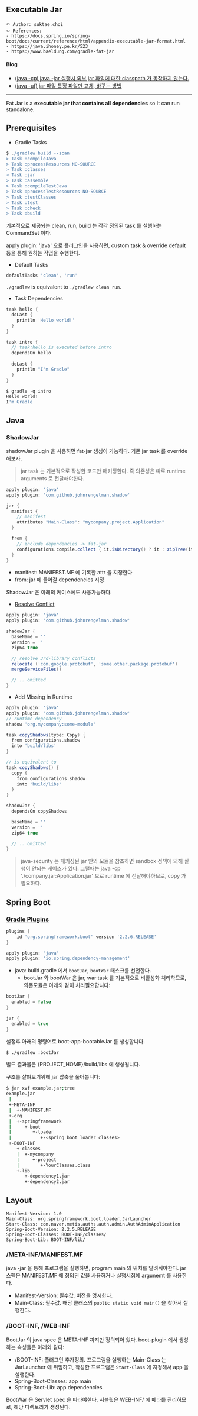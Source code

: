 ## Executable Jar

```
ㅁ Author: suktae.choi
ㅁ References:
- https://docs.spring.io/spring-boot/docs/current/reference/html/appendix-executable-jar-format.html
- https://java.ihoney.pe.kr/523
- https://www.baeldung.com/gradle-fat-jar
```

#### Blog

- [(java -cp) java -jar 실행시 외부 jar 파일에 대한 classpath 가 동작하지 않는다.](https://minchangdev.wordpress.com/2014/04/16/)
- [(java -uf) jar 파일 특정 파일만 교체, 바꾸는 방법](https://jun7222.tistory.com/583)

***

Fat Jar is a **executable jar that contains all dependencies** so It can run standalone.

## Prerequisites

- Gradle Tasks

```groovy
$ ./gradlew build --scan
> Task :compileJava
> Task :processResources NO-SOURCE
> Task :classes
> Task :jar
> Task :assemble
> Task :compileTestJava
> Task :processTestResources NO-SOURCE
> Task :testClasses
> Task :test
> Task :check
> Task :build
```

기본적으로 제공되는 clean, run, build 는 각각 정의된 task 를 실행하는 CommandSet 이다.

apply plugin: 'java' 으로 플러그인을 사용하면, custom task & override default 등을 통해 원하는 작업을 수행한다.

- Default Tasks

```groovy
defaultTasks 'clean', 'run'
```

`./gradlew` is equivalent to `./gradlew clean run`.

- Task Dependencies

```groovy
task hello {
  doLast {
    println 'Hello world!'
  }
}

task intro {
  // task:hello is executed before intro
  dependsOn hello
  
  doLast {
    println "I'm Gradle"
  }
}

$ gradle -q intro
Hello world!
I'm Gradle
```

## Java

### ShadowJar

shadowJar plugin 을 사용하면 fat-jar 생성이 가능하다. 기존 jar task 를 override 해보자.

> jar task 는 기본적으로 작성한 코드만 패키징한다. 즉 의존성은 따로 runtime arguments 로 전달해야한다.

```groovy
apply plugin: 'java'
apply plugin: 'com.github.johnrengelman.shadow'

jar {
  manifest {
    // manifest
    attributes "Main-Class": "mycompany.project.Application"
  }

  from {
    // include dependencies -> fat-jar
    configurations.compile.collect { it.isDirectory() ? it : zipTree(it) }
  }
}
```

- manifest: MANIFEST.MF 에 기록한 attr 을 지정한다
- from: jar 에 들어갈  dependencies 지정

ShadowJar 은 아래의 케이스에도 사용가능하다.

- [Resolve Conflict](https://medium.com/@ruijiang/using-gradle-shadow-plugin-to-resolve-java-version-conflict-183bd6ea4228)

```groovy
apply plugin: 'java'
apply plugin: 'com.github.johnrengelman.shadow'

shadowJar {
  baseName = ''
  version = ''
  zip64 true

  // resolve 3rd-library conflicts
  relocate ('com.google.protobuf', 'some.other.package.protobuf')
  mergeServiceFiles()

  // .. omitted
}
```

- Add Missing in Runtime

```groovy
apply plugin: 'java'
apply plugin: 'com.github.johnrengelman.shadow'
// runtime dependency
shadow 'org.mycompany:some-module'

task copyShadows(type: Copy) {
  from configurations.shadow
  into 'build/libs'
}

// is equivalent to
task copyShadows() {
  copy {
    from configurations.shadow
    into 'build/libs'
  }
}

shadowJar {
  dependsOn copyShadows

  baseName = ''
  version = ''
  zip64 true

  // .. omitted
}
```

> java-security 는 패키징된 jar 안의 모듈을 참조하면 sandbox 정책에 의해 실행이 안되는 케이스가 있다. 그럴때는 java -cp './company.jar:Application.jar' 으로 runtime 에 전달해야하므로, copy 가 필요하다.

## Spring Boot

### [Gradle Plugins](https://docs.spring.io/spring-boot/docs/current/gradle-plugin/reference/html/)

```groovy
plugins {
	id 'org.springframework.boot' version '2.2.6.RELEASE'
}

apply plugin: 'java'
apply plugin: 'io.spring.dependency-management'
```

- java: build.gradle 에서 `bootJar`, `bootWar` 태스크를 선언한다.
  - bootJar 와 bootWar 은 jar, war task 를 기본적으로 비활성화 처리하므로, 의존모듈은 아래와 같이 처리필요합니다:

```groovy
bootJar {
  enabled = false
}

jar {
  enabled = true 
}
```

설정후 아래의 명령어로 boot-app-bootableJar 를 생성합니다.

```bash
$ ./gradlew :bootJar
```

빌드 결과물은 {PROJECT_HOME}/build/libs 에 생성됩니다.

구조를 살펴보기위해 jar 압축을 풀어봅니다:

```bash
$ jar xvf example.jar;tree
example.jar
 |
 +-META-INF
 |  +-MANIFEST.MF
 +-org
 |  +-springframework
 |     +-boot
 |        +-loader
 |           +-<spring boot loader classes>
 +-BOOT-INF
    +-classes
    |  +-mycompany
    |     +-project
    |        +-YourClasses.class
    +-lib
       +-dependency1.jar
       +-dependency2.jar
```

## Layout

```
Manifest-Version: 1.0
Main-Class: org.springframework.boot.loader.JarLauncher
Start-Class: com.naver.metis.auths.auth.admin.AuthAdminApplication
Spring-Boot-Version: 2.2.5.RELEASE
Spring-Boot-Classes: BOOT-INF/classes/
Spring-Boot-Lib: BOOT-INF/lib/
```

### /META-INF/MANIFEST.MF

java -jar 을 통해 프로그램을 실행하면, program main 의 위치를 알려줘야한다. jar 스펙은 MANIFEST.MF 에 정의된 값을 사용하거나 실행시점에 argunemt 를 사용한다.

- Manifest-Version: 필수값. 버전을 명시한다.
- Main-Class: 필수값. 해당 클래스의 `public static void main()` 을 찾아서 실행한다.

### /BOOT-INF, /WEB-INF

BootJar 의 java spec 은 META-INF 까지만 정의되어 있다. boot-plugin 에서 생성하는 속성들은 아래와 같다:

- /BOOT-INF: 플러그인 추가정의. 프로그램을 실행하는 Main-Class 는 JarLauncher 에 위임하고, 작성한 프로그램은 `Start-Class` 에 지정해서 app 을 실행한다.
- Spring-Boot-Classes: app main
- Spring-Boot-Lib: app dependencies

BootWar 은 Servlet spec 을 따라야한다. 서블릿은 WEB-INF/ 에 메타를 관리하므로, 해당 디렉토리가 생성된다.

